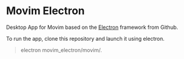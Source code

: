 # Movim Electron
Desktop App for Movim based on the [Electron](https://github.com/electron/electron) framework from Github.

To run the app, clone this repository and launch it using electron.

> electron movim_electron/movim/.
